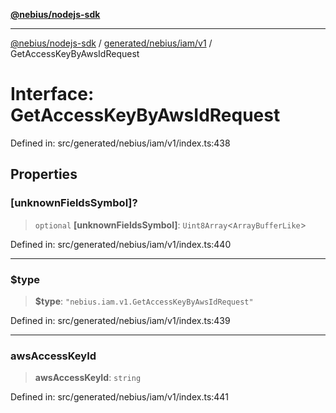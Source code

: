 [**@nebius/nodejs-sdk**](../../../../../README.md)

---

[@nebius/nodejs-sdk](../../../../../README.md) / [generated/nebius/iam/v1](../README.md) / GetAccessKeyByAwsIdRequest

# Interface: GetAccessKeyByAwsIdRequest

Defined in: src/generated/nebius/iam/v1/index.ts:438

## Properties

### \[unknownFieldsSymbol\]?

> `optional` **\[unknownFieldsSymbol\]**: `Uint8Array`\<`ArrayBufferLike`\>

Defined in: src/generated/nebius/iam/v1/index.ts:440

---

### $type

> **$type**: `"nebius.iam.v1.GetAccessKeyByAwsIdRequest"`

Defined in: src/generated/nebius/iam/v1/index.ts:439

---

### awsAccessKeyId

> **awsAccessKeyId**: `string`

Defined in: src/generated/nebius/iam/v1/index.ts:441
